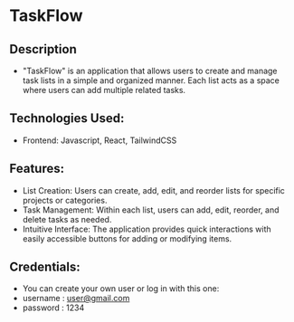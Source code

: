 # TaskFlow

## Description
- "TaskFlow" is an application that allows users to create and manage task lists in a simple and organized manner. Each list acts as a space where users can add multiple related tasks.

## Technologies Used:
- Frontend: Javascript, React, TailwindCSS
  
## Features:
- List Creation: Users can create, add, edit, and reorder lists for specific projects or categories.
- Task Management: Within each list, users can add, edit, reorder, and delete tasks as needed.
- Intuitive Interface: The application provides quick interactions with easily accessible buttons for adding or modifying items.
  
## Credentials: 
- You can create your own user or log in with this one:
- username : user@gmail.com
- password : 1234
